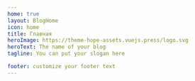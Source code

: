 ```yaml
---
home: true
layout: BlogHome
icon: home
title: Главная
heroImage: https://theme-hope-assets.vuejs.press/logo.svg
heroText: The name of your blog
tagline: You can put your slogan here

footer: customize your footer text
---
```

